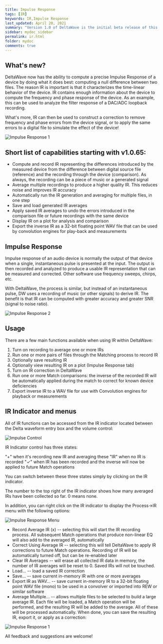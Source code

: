 ```yaml
---
title: Impulse Response
tags: [IR]
keywords: IR,Impulse Response
last_updated: April 20, 2021
summary: "Version 1.0 of DeltaWave is the initial beta release of this software. Use at your own risk!"
sidebar: mydoc_sidebar
permalink: ir.html
folder: mydoc
comments: true
---
```


## What's new?
DeltaWave now has the ability to compute a precise Impulse Response of a device by doing what it does best: computing a null difference between two files. The reason IR is important is that it characterizes the time-linear behavior of the device. IR contains enough information about the device to compute the frequency and phase response of the device. As an example, this can be used to analyze the filter response of a DAC/ADC loopback recording.

What's more, IR can then be used to construct a correction to remove frequency and phase errors from the    device signal, or to apply the same errors to a digital file to simulate the effect of the device!

![Impulse Response 1](images/ir1.png)


## Short list of capabilities starting with v1.0.65:

* Compute and record IR representing the differences introduced by the measured device from the difference between digital source file (reference) and the recording through the device (comparison). As always, the recording can be a piece of music or a generated signal
* Average multiple recordings to produce a higher quality IR. This reduces noise and improves IR accuracy
* Automatically run the IR generation and averaging for multiple files, in one step
* Save and load generated IR averages
* Apply saved IR averages to undo the errors introduced in the comparison file or future recordings with the same device
* Display IR on a plot for analysis and comparison
* Export the inverse IR as a 32-bit floating point WAV file that can be used by convolution engines for play-back and measurements

## Impulse Response

Impulse response of an audio device is normally the output of that device when a single, instantaneous pulse is presented at the input. The output is then recorded and analyzed to produce a usable IR representation that can be measured and corrected. Other software use frequency sweeps, chirps, etc.

With DeltaWave, the process is similar, but instead of an instantaneous pulse, DW uses a recording of music (or other signals) to derive IR. The benefit is that IR can be computed with greater accuracy and greater SNR (signal to noise ratio).

![Impulse Response 2](images/ir3.png)

## Usage

There are a few main functions available when using IR within DeltaWave:

1. Turn on recording to average one or more IRs
2. Run one or more pairs of files through the Matching process to record IR
3. Optionally save resulting IR
4. Optionally view resulting IR on a plot (Impulse Response tab)
5. Turn on IR correction in DeltaWave
6. Run one or more Match comparisons: the inverse of the recorded IR will be automatically applied during the match to correct for known device deficiencies
7. Export inverse IR to a WAV file for use with Convolution engines for playback or measurements

## IR Indicator and menus
All of IR functions can be accessed from the IR indicator located between the Delta waveform entry box and the volume control:

![Impulse Control](images/IRControl.png)

IR Indicator control has three states:

"+" when it's recording new IR and averaging these
"IR" when no IR is recorded
"✓" when IR has been recorded and the inverse will now be applied to future Match operations

You can switch between these three states simply by clicking on the IR indicator.

The number to the top right of the IR indicator shows how many averaged IRs have been collected so far. 0 means none.

In addition, you can right click on the IR indicator to display the Process->IR menu with the following options:

![Impulse Response Menu](images/ir2.png)

* Record Average IR (x) -- selecting this will start the IR recording process. All subsequent Match operations that produce non-linear EQ will also add to the averaged IR, automatically
* Correct Using Average IR -- selecting this will tell DeltaWave to apply IR corrections to future Match operations. Recording of IR will be automatically turned off, but can be re-enabled later
* Clear IR Averages -- will erase all collected IR data in memory, the number of IR averages will be reset to 0. Saved IRs will not be touched.
* Load... -- load a saved IR correction 
* Save... -- save current in-memory IR with one or more averages
* Export IR as WAV... -- save current in-memory IR to a 32-bit floating point WAV file (mono) to be used in a convolver or imported into REW or similar software
* Average Multiple... -- allows multiple files to be selected to build a large average IR. Each file will be loaded, a Match operation will be performed, and the resulting IR will be added to the average. All of these will be processed automatically. When done, you can save the resulting IR, export it, or apply as a correction:
 
![Impulse Response 1](images/IRCruncher.png)


All feedback and suggestions are welcome!
